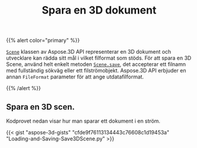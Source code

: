 ﻿---
title: Spara en 3D dokument
type: docs
weight: 20
url: /sv/python-net/save-a-3d-document/
description: Scenklassen av Aspose.3D API representerar ett dokument 3D och utvecklare kan spara sitt föremål i alla stöd. filformat.
---
{{% alert color="primary" %}} 

[`Scene`](https://reference.aspose.com/3d/net/aspose.threed/scene) klassen av Aspose.3D API representerar en 3D dokument och utvecklare kan rädda sitt mål i vilket filformat som stöds. För att spara en 3D Scene, använd helt enkelt metoden [`Scene.save`](https://reference.aspose.com/3d/net/aspose.threed/scene/methods/save), det accepterar ett filnamn med fullständig sökväg eller ett filströmobjekt. Aspose.3D API erbjuder en annan `FileFormat` parameter för att ange utdatafilformat.

{{% /alert %}} 
## **Spara en 3D scen.**


Kodprovet nedan visar hur man sparar ett dokument i en ström.

{{< gist "aspose-3d-gists" "cfde9f76113134443c76608c1d19453a" "Loading-and-Saving-Save3DScene.py" >}}
